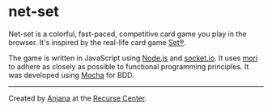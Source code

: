 # net-set

Net-set is a colorful, fast-paced, competitive card game you play in the browser. It's inspired by the real-life card game [Set®](https://en.wikipedia.org/wiki/Set_(game)).

The game is written in JavaScript using [Node.js](https://nodejs.org/) and [socket.io](http://socket.io/). It uses [mori](http://swannodette.github.io/mori/) to adhere as closely as possible to functional programming principles.  It was developed using [Mocha](https://mochajs.org) for BDD.

---
Created by [Anjana](https://github.com/vakila) at the [Recurse Center](http://www.recurse.com).
